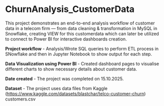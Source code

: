 # ChurnAnalysis_CustomerData

This project demonstrates an end-to-end analysis workflow of customer data in a telecom firm — from data cleaning & transformation in MySQL in Snowflake, creating VIEW for this customerdata which can later be utilized to connect to Power BI for interactive dashboards creation. 

**Project workflow** - Analysis/Wrote SQL queries to perform ETL process in SNowflake and then in Jupyter Notebook to show output for each step.

**Data Visualization using Power BI** - Created dashboard pages to visualise different charts to show necessary details about customer data.

**Date created** - The project was completed on 15.10.2025.

**Dataset** - The project uses data files from Kaggle (https://www.kaggle.com/datasets/blastchar/telco-customer-churn) customers.csv

